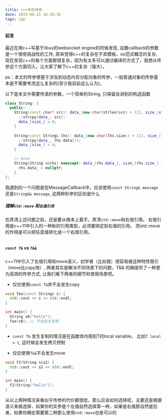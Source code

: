 ```yaml
---
title: c++中的传参
date: 2019-08-21 10:30:36
tags: cpp
---
```


#### 前言

最近在用c++写基于libuv的websocket engine的时候发现, 设置callback的参数是一个很有挑战性的工作, 原来觉得c++的复杂在于其模板，oo范式概念的复杂, 现在发现c++的每个方面都很复杂，因为有太多可以通过编译的方式了，我想从传参这个方面切入，让大家了解下c++的复杂（强大）。

ps：本文的传参使基于涉及到动态内存分配对象的传参，一般普通对象的传参基本是不需要考虑这么复杂的(至少我目前这么认为)。

以下是本文中需要传递的参数，一个简单的String, 只保留会讲到的构造函数

```c++
class String: {
  public:
    String(const char* src): data_(new char[strlen(src) + 1]), size_(strlen(src)) {
      ::strcpy(data_, src);
      data_[size_] = 0;
    }
    
    String(const String& lhs): data_(new char[lhs.size() + 1]), size_(lhs.size()) {
      ::strcpy(data_, lhs.data());
      data_[size_] = 0;
    }

    // move
    String(String &&rhs) noexcept: data_(rhs.data_), size_(rhs.size_) {
      rhs.data_ = nullptr;
    }    
};
```

我遇到的一个问题是在MessageCallback中，应该使用`const String& message`还是`String&& message`, 这两种形参的区别是什么

##### 理解`std::move` 和`右值引用`
在弄清上述问题之前，还是要从根本上着手，弄清`std::move`和右值引用。
右值引用是c++11中引入的一种新的引用类型，必须要绑定到右值的引用。
而std::move的作用是可以把任意值转化成一个右值引用。

```c++

```

##### `const T&` vs `T&&`

c++11中引入了右值引用和move语义，初学者（比如我）很容易被这种特性吸引（move比copy快）, 两者其实是解决不同场景下的问题，T&& 的确提供了一种更为高效的传参方式, 让我们看下两者的细节和使用场景吧。

- 仅仅使用`const T&`并不会发生copy
```c++
void foo(const String& s) {
  std::cout << s << std::endl;
}

int main() {
  String s0("hello");
  foo(s0); // 不会发生复制
}
```
- `const T&` 发生复制的情况是在函数体内用到T的local variable， 比如`T local = t`, 这时候会发生拷贝控制

- 仅仅使用`T&&`不会发生move
```c++
void f2(String &&s2) {
  std::cout << s2 << std::endl;
}

int main() {
  f2(String("hello"));
}
```
从以上两种情况来看似乎传参的代价都很低，那么应该如何选择呢，主要还是根据语义来做选择，如果你的实参是个左值自然选择第一种，如果是右值那自然是后者，如果你确定需要第二种那么使用`std::move`也是可以的

